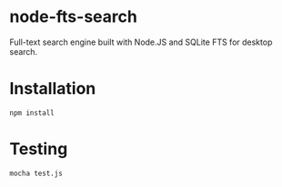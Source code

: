 # node-fts-search

Full-text search engine built with Node.JS and SQLite FTS for desktop search.

# Installation

```
npm install
```

# Testing

```
mocha test.js
```